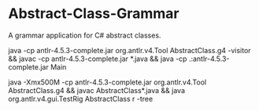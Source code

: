 # Abstract-Class-Grammar
A grammar application for C# abstract classes.

java -cp antlr-4.5.3-complete.jar org.antlr.v4.Tool AbstractClass.g4 -visitor && javac -cp antlr-4.5.3-complete.jar *.java && java -cp .:antlr-4.5.3-complete.jar Main

java -Xmx500M -cp antlr-4.5.3-complete.jar org.antlr.v4.Tool AbstractClass.g4 && javac AbstractClass*.java && java org.antlr.v4.gui.TestRig AbstractClass r -tree
